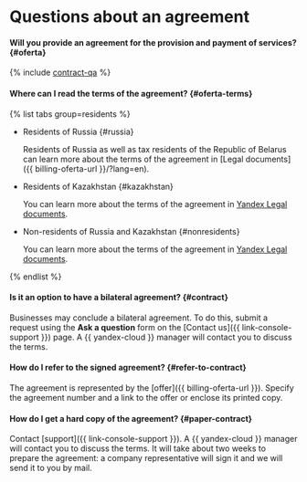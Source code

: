 # Questions about an agreement

#### Will you provide an agreement for the provision and payment of services? {#oferta}

{% include [contract-qa](../../billing/_includes/contract-qa.md) %}

#### Where can I read the terms of the agreement? {#oferta-terms}

{% list tabs group=residents %}


- Residents of Russia {#russia}

   Residents of Russia as well as tax residents of the Republic of Belarus can learn more about the terms of the agreement in [Legal documents]({{ billing-oferta-url }}/?lang=en).


- Residents of Kazakhstan {#kazakhstan}

   You can learn more about the terms of the agreement in [Yandex Legal documents](https://yandex.com/legal/cloud_oferta_kz/?lang=en).

- Non-residents of Russia and Kazakhstan {#nonresidents}

   You can learn more about the terms of the agreement in [Yandex Legal documents](https://yandex.com/legal/cloud_customer_agreement/?lang=en).

{% endlist %}

#### Is it an option to have a bilateral agreement? {#contract}

Businesses may conclude a bilateral agreement. To do this, submit a request using the **Ask a question** form on the [Contact us]({{ link-console-support }}) page. A {{ yandex-cloud }} manager will contact you to discuss the terms.

#### How do I refer to the signed agreement? {#refer-to-contract}

The agreement is represented by the [offer]({{ billing-oferta-url }}). Specify the agreement number and a link to the offer or enclose its printed copy.

#### How do I get a hard copy of the agreement? {#paper-contract}

Contact [support]({{ link-console-support }}). A {{ yandex-cloud }} manager will contact you to discuss the terms. It will take about two weeks to prepare the agreement: a company representative will sign it and we will send it to you by mail.
